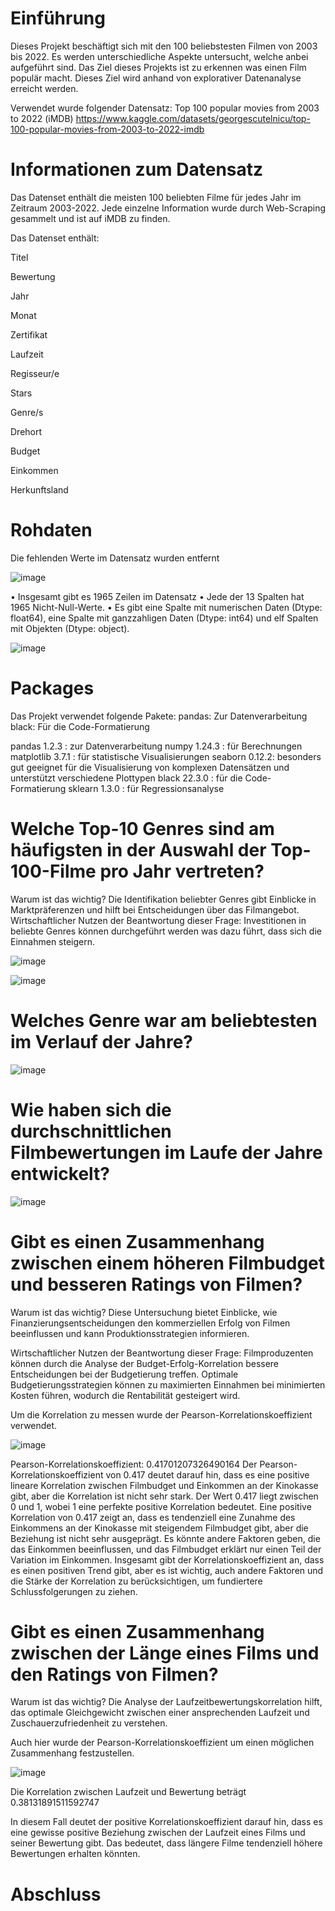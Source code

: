 # Einführung 

Dieses Projekt beschäftigt sich mit den 100 beliebstesten Filmen von 2003 bis 2022. Es werden unterschiedliche Aspekte untersucht, welche anbei aufgeführt sind. Das Ziel dieses Projekts ist zu erkennen was einen Film populär macht. Dieses Ziel wird anhand von explorativer Datenanalyse erreicht werden. 

Verwendet wurde folgender Datensatz: Top 100 popular movies from 2003 to 2022 
(iMDB)  https://www.kaggle.com/datasets/georgescutelnicu/top-100-popular-movies-from-2003-to-2022-imdb 

# Informationen zum Datensatz
Das Datenset enthält die meisten 100 beliebten Filme für jedes Jahr im Zeitraum 2003-2022.
Jede einzelne Information wurde durch Web-Scraping gesammelt und ist auf iMDB zu finden.

Das Datenset enthält:

Titel

Bewertung

Jahr

Monat

Zertifikat

Laufzeit

Regisseur/e

Stars

Genre/s

Drehort

Budget

Einkommen

Herkunftsland
# Rohdaten

Die fehlenden Werte im Datensatz wurden entfernt

![image](https://github.com/Alisa99j/Pr-sentation_Top100Movies/assets/155681145/90e081b1-0c9a-4f1c-b11b-9d921c99630c)

•	Insgesamt gibt es 1965 Zeilen im Datensatz
•	Jede der 13 Spalten hat 1965 Nicht-Null-Werte.
•	Es gibt eine Spalte mit numerischen Daten (Dtype: float64), eine Spalte mit ganzzahligen Daten (Dtype: int64) und elf Spalten mit Objekten (Dtype: object).

![image](https://github.com/Alisa99j/Pr-sentation_Top100Movies/assets/155681145/94605448-30af-448c-a047-2b2567c9aa0b)

# Packages 
Das Projekt verwendet folgende Pakete: 
pandas: Zur Datenverarbeitung
black: Für die Code-Formatierung 

pandas 1.2.3 : zur Datenverarbeitung
numpy 1.24.3 : für Berechnungen
matplotlib 3.7.1 : für statistische Visualisierungen
seaborn 0.12.2: besonders gut geeignet für die Visualisierung von komplexen Datensätzen und unterstützt verschiedene Plottypen
black 22.3.0 : für die Code-Formatierung
sklearn 1.3.0 : für Regressionsanalyse 


# Welche Top-10 Genres sind am häufigsten in der Auswahl der Top-100-Filme pro Jahr vertreten?

Warum ist das wichtig? 
Die Identifikation beliebter Genres gibt Einblicke in Marktpräferenzen und hilft bei Entscheidungen über das Filmangebot.
Wirtschaftlicher Nutzen der Beantwortung dieser Frage: Investitionen in beliebte Genres können durchgeführt werden was dazu führt, dass sich die Einnahmen steigern. 

![image](https://github.com/Alisa99j/Pr-sentation_Top100Movies/assets/155681145/e3c73e2f-2ec8-4dee-9a37-248cbbe19f02)

![image](https://github.com/Alisa99j/Pr-sentation_Top100Movies/assets/155681145/d515ff71-bd0e-44f5-8003-b70074092ac2)

# Welches Genre war am beliebtesten im Verlauf der Jahre? 

![image](https://github.com/Alisa99j/Pr-sentation_Top100Movies/assets/155681145/0d8343ca-b05b-4c26-b794-37c95877d692)


# Wie haben sich die durchschnittlichen Filmbewertungen im Laufe der Jahre entwickelt?

![image](https://github.com/Alisa99j/Pr-sentation_Top100Movies/assets/155681145/e94afa28-bcc8-408a-9471-4598e8949486)


# Gibt es einen Zusammenhang zwischen einem höheren Filmbudget und besseren Ratings von Filmen? 
Warum ist das wichtig? Diese Untersuchung bietet Einblicke, wie Finanzierungsentscheidungen den kommerziellen Erfolg von Filmen beeinflussen und kann Produktionsstrategien informieren.

Wirtschaftlicher Nutzen der Beantwortung dieser Frage: Filmproduzenten können durch die Analyse der Budget-Erfolg-Korrelation bessere Entscheidungen bei der Budgetierung treffen. Optimale Budgetierungsstrategien können zu maximierten Einnahmen bei minimierten Kosten führen, wodurch die Rentabilität gesteigert wird. 

Um die Korrelation zu messen wurde der Pearson-Korrelationskoeffizient verwendet. 

![image](https://github.com/Alisa99j/Pr-sentation_Analysewerkzeuge/assets/155681145/fd68073b-02ee-4de6-9d6f-2db05f763c78)


Pearson-Korrelationskoeffizient: 0.41701207326490164
Der Pearson-Korrelationskoeffizient von 0.417 deutet darauf hin, dass es eine positive lineare Korrelation zwischen Filmbudget und Einkommen an der Kinokasse gibt, aber die Korrelation ist nicht sehr stark. Der Wert 0.417 liegt zwischen 0 und 1, wobei 1 eine perfekte positive Korrelation bedeutet. 
Eine positive Korrelation von 0.417 zeigt an, dass es tendenziell eine Zunahme des Einkommens an der Kinokasse mit steigendem Filmbudget gibt, aber die Beziehung ist nicht sehr ausgeprägt. Es könnte andere Faktoren geben, die das Einkommen beeinflussen, und das Filmbudget erklärt nur einen Teil der Variation im Einkommen.
Insgesamt gibt der Korrelationskoeffizient an, dass es einen positiven Trend gibt, aber es ist wichtig, auch andere Faktoren und die Stärke der Korrelation zu berücksichtigen, um fundiertere Schlussfolgerungen zu ziehen.


# Gibt es einen Zusammenhang zwischen der Länge eines Films und den Ratings von Filmen? 

Warum ist das wichtig?
Die Analyse der Laufzeitbewertungskorrelation hilft, das optimale Gleichgewicht zwischen einer ansprechenden Laufzeit und Zuschauerzufriedenheit zu verstehen. 

Auch hier wurde der Pearson-Korrelationskoeffizient um einen möglichen Zusammenhang festzustellen. 

![image](https://github.com/Alisa99j/Pr-sentation_Analysewerkzeuge/assets/155681145/cb9d2ea7-6274-4ec6-a2a9-8a4c9f701444)

Die Korrelation zwischen Laufzeit und Bewertung beträgt 0.38131891511592747

In diesem Fall deutet der positive Korrelationskoeffizient darauf hin, dass es eine gewisse positive Beziehung zwischen der Laufzeit eines Films und seiner Bewertung gibt. Das bedeutet, dass längere Filme tendenziell höhere Bewertungen erhalten könnten.  

# Abschluss 
